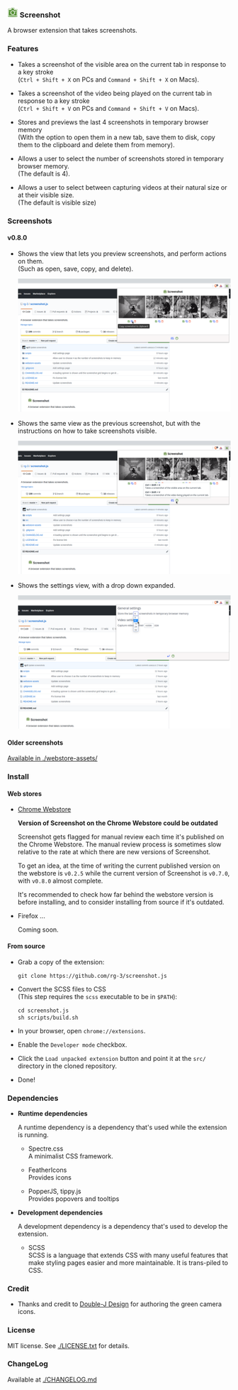 ### ![logo](src/images/camera24.png) Screenshot

A browser extension that takes screenshots.

### Features

* Takes a screenshot of the visible area on the current tab in response to
  a key stroke  
  (`Ctrl + Shift + X` on PCs and  `Command + Shift + X` on Macs).

* Takes a screenshot of the video being played on the current tab in response to
  a key stroke  
  (`Ctrl + Shift + V` on PCs and  `Command + Shift + V` on Macs).

* Stores and previews the last 4 screenshots in temporary browser memory  
  (With the option to open them in a new tab, save them to disk, copy them to
   the clipboard and delete them from memory).

* Allows a user to select the number of screenshots stored in temporary browser memory.  
  (The default is 4).

* Allows a user to select between capturing videos at their natural size or at
  their visible size.   
  (The default is visible size)

### Screenshots

#### v0.8.0

* Shows the view that lets you preview screenshots, and perform actions on
  them.  
  (Such as open, save, copy, and delete).

  ![screenshot](./webstore-assets/v0.8.0/copy_screenshot_v0.8.0_1280x800.png)

* Shows the same view as the previous screenshot, but with the instructions on
  how to take screenshots visible.

  ![screenshot](./webstore-assets/v0.8.0/help_screenshot_v0.8.0_1280x800.png)

* Shows the settings view, with a drop down expanded.

  ![screenshot](./webstore-assets/v0.8.0/settings_screenshot_v0.8.0_1280x800-1.png)

#### Older screenshots

[Available in ./webstore-assets/](./webstore-assets/)

### Install

#### Web stores

* [Chrome Webstore](https://chrome.google.com/webstore/detail/screenshot/ehmcpclingghgidajkpodncclbginiak)

  __Version of Screenshot on the Chrome Webstore could be outdated__

  Screenshot gets flagged for manual review each time it's published on the
  Chrome Webstore. The manual review process is sometimes slow relative to the
  rate at which there are new versions of Screenshot.

  To get an idea, at the time of writing the current published version on
  the webstore is `v0.2.5` while the current version of Screenshot is `v0.7.0`,
  with `v0.8.0` almost complete.

  It's recommended to check how far behind the webstore version is before
  installing, and to consider installing from source if it's outdated.

* Firefox ...

  Coming soon.

#### From source

* Grab a copy of the extension:

      git clone https://github.com/rg-3/screenshot.js

* Convert the SCSS files to CSS  
  (This step requires the `scss` executable to be in `$PATH`):

      cd screenshot.js
      sh scripts/build.sh

* In your browser, open `chrome://extensions`.

* Enable the `Developer mode` checkbox.

* Click the `Load unpacked extension` button and point it at the `src/`
  directory in the cloned repository.

* Done!

### Dependencies

  * **Runtime dependencies**

    A runtime dependency is a dependency that's used while the extension is running.

    * Spectre.css  
      A minimalist CSS framework.

    * FeatherIcons  
      Provides icons

    * PopperJS, tippy.js  
      Provides popovers and tooltips

  * **Development dependencies**

    A development dependency is a dependency that's used to develop the extension.

      * SCSS  
        SCSS is a language that extends CSS with many useful features that make
        styling pages easier and more maintainable. It is trans-piled to CSS.

### Credit

  * Thanks and credit to
    [Double-J Design](http://www.iconarchive.com/artist/double-j-design.html)
    for authoring the green camera icons.

### License

MIT license. See [./LICENSE.txt](./LICENSE.txt) for details.

### ChangeLog

Available at [./CHANGELOG.md](./CHANGELOG.md)
